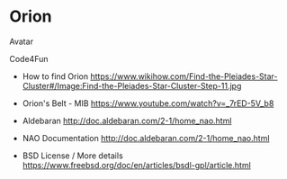 # Orion
Avatar

Code4Fun
- How to find Orion
https://www.wikihow.com/Find-the-Pleiades-Star-Cluster#/Image:Find-the-Pleiades-Star-Cluster-Step-11.jpg
- Orion's Belt - MIB
https://www.youtube.com/watch?v=_7rED-5V_b8
- Aldebaran 
http://doc.aldebaran.com/2-1/home_nao.html
- NAO Documentation
http://doc.aldebaran.com/2-1/home_nao.html

- BSD License / More details
https://www.freebsd.org/doc/en/articles/bsdl-gpl/article.html

